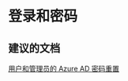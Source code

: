 <properties
    pageTitle="sign-in and passwords"
    description="登录和密码"
    service="microsoft.activedirectory"
    resource="activedirectory"
    authors="aashu"
    displayOrder=""
    selfHelpType="generic"
    supportTopicIds="32045774"
    resourceTags=""
    productPesIds="14785"
    cloudEnvironments="public"
/>


# 登录和密码


## **建议的文档**
[用户和管理员的 Azure AD 密码重置](https://azure.microsoft.com/documentation/articles/active-directory-passwords/)



<!--HONumber=Jul16_HO4-->



